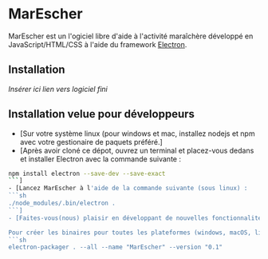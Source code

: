 # MarEscher

MarEscher est un l'ogiciel libre d'aide à l'activité maraîchère développé en JavaScript/HTML/CSS à l'aide du framework [Electron](https://github.com/electron/electron).

## Installation

*Insérer ici lien vers logiciel fini*

## Installation velue pour développeurs

- [Sur votre système linux (pour windows et mac, installez nodejs et npm avec votre gestionaire de paquets préféré.]
- [Après avoir cloné ce dépot, ouvrez un terminal et placez-vous dedans et installer Electron avec la commande suivante :
```sh
npm install electron --save-dev --save-exact
```]
- [Lancez MarEscher à l'aide de la commande suivante (sous linux) :
```sh
./node_modules/.bin/electron .
```]
- [Faites-vous(nous) plaisir en développant de nouvelles fonctionnalités !]

Pour créer les binaires pour toutes les plateformes (windows, macOS, linux 32/64 bits, ARM...), installez electron-packager depuis npm. Puis, dans le dossier du projet tapez :
```sh
electron-packager . --all --name "MarEscher" --version "0.1"
```